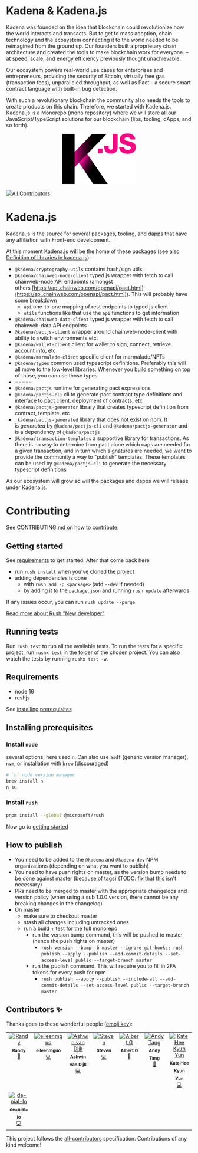 # Kadena & Kadena.js

Kadena was founded on the idea that blockchain could revolutionize how the world
interacts and transacts. But to get to mass adoption, chain technology and the
ecosystem connecting it to the world needed to be reimagined from the ground up.
Our founders built a proprietary chain architecture and created the tools to
make blockchain work for everyone. – at speed, scale, and energy efficiency
previously thought unachievable.

Our ecosystem powers real-world use cases for enterprises and entrepreneurs,
providing the security of Bitcoin, virtually free gas (transaction fees),
unparalleled throughput, as well as Pact - a secure smart contract language with
built-in bug detection.

With such a revolutionary blockchain the community also needs the tools to
create products on this chain. Therefore, we started with Kadena.js. Kadena.js
is a Monorepo (mono repository) where we will store all our
JavaScript/TypeScript solutions for our blockchain (libs, tooling, dApps, and so
forth).

<p align="center">
  <picture>
    <source srcset="./common/images/Kadena.JS_logo-white.png" media="(prefers-color-scheme: dark)"/>
    <img src="./common/images/Kadena.JS_logo-black.png" width="200" alt="kadena.js logo" />
  </picture>
</p>


<!-- ALL-CONTRIBUTORS-BADGE:START - Do not remove or modify this section -->
[![All Contributors](https://img.shields.io/badge/all_contributors-8-orange.svg?style=flat-square)](#contributors-)
<!-- ALL-CONTRIBUTORS-BADGE:END -->


# Kadena.js

Kadena.js is the source for several packages, tooling, and dapps that have any
affiliation with Front-end development.

At this moment Kadena.js will be the home of these packages (see also
[Definition of libraries in kadena.js](https://github.com/kadena-community/kadena.js/issues/42)):

- `@kadena/cryptography-utils` contains hash/sign utils
- `@kadena/chainweb-node-client` typed js wrapper with fetch to call
  chainweb-node API endpoints (amongst
  others [https://api.chainweb.com/openapi/pact.html](https://api.chainweb.com/openapi/pact.html)).
  This will probably have some breakdown
  - `api` one-to-one mapping of rest endpoints to typed js client
  - `utils` functions like that use the `api` functions to get information
- `@kadena/chainweb-data-client` typed js wrapper with fetch to call
  chainweb-data API endpoints
- `@kadena/pactjs-client` wrapper around chainweb-node-client with ability to
  switch environments etc.
- `@kadena/wallet-client` client for wallet to sign, connect, retrieve account
  info, etc
- `@kadena/marmalade-client` specific client for marmalade/NFTs
- `@kadena/types` common used typescript definitions. Preferably this will all
  move to the low-level libraries. Whenever you build something on top of those,
  you can use those types.
- =====
- `@kadena/pactjs` runtime for generating pact expressions
- `@kadena/pactjs-cli` cli to generate pact contract type definitions and
  interface to pact client. deployment of contracts, etc
- `@kadena/pactjs-generator` library that creates typescript definition from
  contract, template, etc
- `.kadena/pactjs-generated` library that does not exist on npm. It
  is *generated* by `@kadena/pactjs-cli` and `@kadena/pactjs-generator` and is a
  dependency of `@kadena/pactjs`
- `@kadena/transaction-templates` a supportive library for transactions. As
  there is no way to determine from pact alone which caps are needed for a given
  transaction, and in turn which signatures are needed, we want to provide the
  community a way to "publish" templates. These templates can be used
  by `@kadena/pactjs-cli` to generate the necessary typescript definitions

As our ecosystem will grow so will the packages and dapps we will release under
Kadena.js.

# Contributing

See CONTRIBUTING.md on how to contribute.

## Getting started

See [requirements](#requirements) to get started. After that come back here

- run `rush install` when you've cloned the project
- adding dependencies is done
  - with `rush add -p <package>` (add `--dev` if needed)
  - by adding it to the `package.json` and running `rush update` afterwards

If any issues occur, you can run `rush update --purge`

[Read more about Rush "New developer"](https://rushjs.io/pages/developer/new_developer/)

## Running tests

Run `rush test` to run all the available tests. To run the tests for a specific
project, run `rushx test` in the folder of the chosen project. You can also
watch the tests by running `rushx test -w`.

## Requirements

- node 16
- rushjs

See [installing prerequisites](#installing-prerequisites)

## Installing prerequisites

### Install `node`

several options, here used `n`. Can also use `asdf` (generic version manager),
`nvm`, or installation with `brew` (discouraged)

```sh
# `n` node version manager
brew install n
n 16
```

### Install `rush`

```sh
pnpm install --global @microsoft/rush
```

Now go to [getting started](#getting-started)

## How to publish

- You need to be added to the `@kadena` and `@kadena-dev` NPM organizations
  (depending on what you want to publish)
- You need to have push rights on master, as the version bump needs to be done
  against master (because of tags) (TODO: fix that this isn't necessary)
- PRs need to be merged to master with the appropriate changelogs and version
  policy (when using a sub 1.0.0 version, there cannot be any breaking changes
  in the changelog)
- On master
  - make sure to checkout master
  - stash all changes including untracked ones
  - run a build + test for the full monorepo
    - run the version bump command, this will be pushed to master (hence the
      push rights on master)
      - `rush version --bump -b master --ignore-git-hooks; rush publish --apply --publish --add-commit-details --set-access-level public --target-branch master`
    - run the publish command. This will require you to fill in 2FA tokens for
      every push for npm
      - `rush publish --apply --publish --include-all --add-commit-details --set-access-level public --target-branch master`

## Contributors ✨

Thanks goes to these wonderful people ([emoji key](https://allcontributors.org/docs/en/emoji-key)):

<!-- ALL-CONTRIBUTORS-LIST:START - Do not remove or modify this section -->
<!-- prettier-ignore-start -->
<!-- markdownlint-disable -->
<table>
  <tbody>
    <tr>
      <td align="center" valign="top" width="14.28%"><a href="http://www.randynamic.com"><img src="https://avatars.githubusercontent.com/u/1035101?v=4?s=100" width="100px;" alt="Randy"/><br /><sub><b>Randy</b></sub></a><br /><a href="https://github.com/kadena-community/kadena.js/commits?author=Randynamic" title="Documentation">📖</a></td>
      <td align="center" valign="top" width="14.28%"><a href="https://github.com/eileenmguo"><img src="https://avatars.githubusercontent.com/u/9022549?v=4?s=100" width="100px;" alt="eileenmguo"/><br /><sub><b>eileenmguo</b></sub></a><br /><a href="https://github.com/kadena-community/kadena.js/commits?author=eileenmguo" title="Code">💻</a></td>
      <td align="center" valign="top" width="14.28%"><a href="https://github.com/ash-vd"><img src="https://avatars.githubusercontent.com/u/9663397?v=4?s=100" width="100px;" alt="Ashwin van Dijk"/><br /><sub><b>Ashwin van Dijk</b></sub></a><br /><a href="https://github.com/kadena-community/kadena.js/commits?author=ash-vd" title="Code">💻</a></td>
      <td align="center" valign="top" width="14.28%"><a href="https://github.com/sstraatemans"><img src="https://avatars.githubusercontent.com/u/4015521?v=4?s=100" width="100px;" alt="Steven"/><br /><sub><b>Steven</b></sub></a><br /><a href="https://github.com/kadena-community/kadena.js/commits?author=sstraatemans" title="Code">💻</a></td>
      <td align="center" valign="top" width="14.28%"><a href="http://albertgroothedde.com"><img src="https://avatars.githubusercontent.com/u/516972?v=4?s=100" width="100px;" alt="Albert G"/><br /><sub><b>Albert G</b></sub></a><br /><a href="https://github.com/kadena-community/kadena.js/pulls?q=is%3Apr+reviewed-by%3Aalber70g" title="Reviewed Pull Requests">👀</a></td>
      <td align="center" valign="top" width="14.28%"><a href="http://andortang.wordpress.com"><img src="https://avatars.githubusercontent.com/u/1508400?v=4?s=100" width="100px;" alt="Andy Tang"/><br /><sub><b>Andy Tang</b></sub></a><br /><a href="https://github.com/kadena-community/kadena.js/pulls?q=is%3Apr+reviewed-by%3AEnoF" title="Reviewed Pull Requests">👀</a></td>
      <td align="center" valign="top" width="14.28%"><a href="https://github.com/kate-hee-kyun-yun"><img src="https://avatars.githubusercontent.com/u/31594593?v=4?s=100" width="100px;" alt="Kate Hee Kyun Yun"/><br /><sub><b>Kate Hee Kyun Yun</b></sub></a><br /><a href="https://github.com/kadena-community/kadena.js/commits?author=ggobugi27" title="Code">💻</a></td>
    </tr>
    <tr>
      <td align="center" valign="top" width="14.28%"><a href="https://github.com/nillo"><img src="https://avatars.githubusercontent.com/u/1943024?v=4?s=100" width="100px;" alt="de-nial-lo"/><br /><sub><b>de-nial-lo</b></sub></a><br /><a href="https://github.com/kadena-community/kadena.js/commits?author=nillo" title="Code">💻</a></td>
    </tr>
  </tbody>
</table>

<!-- markdownlint-restore -->
<!-- prettier-ignore-end -->

<!-- ALL-CONTRIBUTORS-LIST:END -->

This project follows the [all-contributors](https://github.com/all-contributors/all-contributors) specification. Contributions of any kind welcome!
